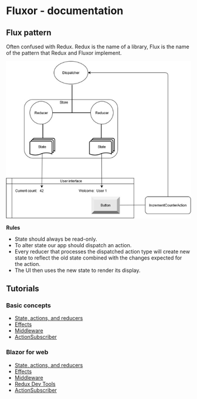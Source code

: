 # Fluxor - documentation

## Flux pattern

Often confused with Redux. Redux is the name of a library, Flux is the name of the pattern that Redux and
Fluxor implement.

![](./../Images/flux-pattern.jpg)

**Rules**
* State should always be read-only.
* To alter state our app should dispatch an action.
* Every reducer that processes the dispatched action type will create new state to reflect the old
state combined with the changes expected for the action.
* The UI then uses the new state to render its display.

## Tutorials
### Basic concepts

* [State, actions, and reducers](../Source/Tutorials/01-BasicConcepts/01A-StateActionsReducersTutorial/)
* [Effects](../Source/Tutorials/01-BasicConcepts/01B-EffectsTutorial/)
* [Middleware](../Source/Tutorials/01-BasicConcepts/01C-MiddlewareTutorial/)
* [ActionSubscriber](../Source/Tutorials/01-BasicConcepts/01E-ActionSubscriberTutorial/)

### Blazor for web

* [State, actions, and reducers](../Source/Tutorials/02-Blazor/02A-StateActionsReducersTutorial/)
* [Effects](../Source/Tutorials/02-Blazor/02B-EffectsTutorial/)
* [Middleware](../Source/Tutorials/02-Blazor/02C-MiddlewareTutorial/)
* [Redux Dev Tools](../Source/Tutorials/02-Blazor/02D-ReduxDevToolsTutorial/)
* [ActionSubscriber](../Source/Tutorials/02-Blazor/02E-ActionSubscriberTutorial/)